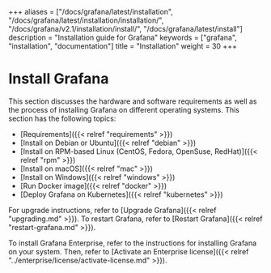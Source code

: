 +++
aliases = ["/docs/grafana/latest/installation", "/docs/grafana/latest/installation/installation/", "/docs/grafana/v2.1/installation/install/", "/docs/grafana/latest/install"]
description = "Installation guide for Grafana"
keywords = ["grafana", "installation", "documentation"]
title = "Installation"
weight = 30
+++

# Install Grafana

This section discusses the hardware and software requirements as well as the process of installing Grafana on different operating systems. This section has the following topics:

- [Requirements]({{< relref "requirements" >}})
- [Install on Debian or Ubuntu]({{< relref "debian" >}})
- [Install on RPM-based Linux (CentOS, Fedora, OpenSuse, RedHat)]({{< relref "rpm" >}})
- [Install on macOS]({{< relref "mac" >}})
- [Install on Windows]({{< relref "windows" >}})
- [Run Docker image]({{< relref "docker" >}})
- [Deploy Grafana on Kubernetes]({{< relref "kubernetes" >}})

For upgrade instructions, refer to [Upgrade Grafana]({{< relref "upgrading.md" >}}).
To restart Grafana, refer to [Restart Grafana]({{< relref "restart-grafana.md" >}}).

To install Grafana Enterprise, refer to the instructions for installing Grafana on your system. Then, refer to [Activate an Enterprise license]({{< relref "../enterprise/license/activate-license.md" >}}).
